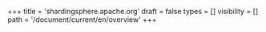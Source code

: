 +++
title = 'shardingsphere.apache.org'
draft = false
types = []
visibility = []
path = '/document/current/en/overview'
+++
